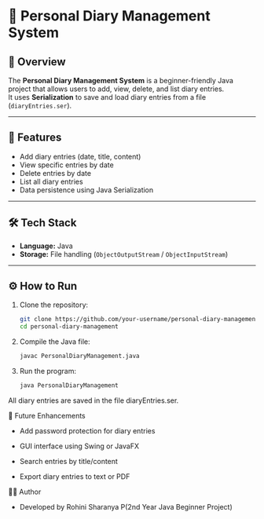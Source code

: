 
# 📓 Personal Diary Management System

## 📌 Overview
The **Personal Diary Management System** is a beginner-friendly Java project that allows users to add, view, delete, and list diary entries.  
It uses **Serialization** to save and load diary entries from a file (`diaryEntries.ser`).

---

## 🚀 Features
- Add diary entries (date, title, content)
- View specific entries by date
- Delete entries by date
- List all diary entries
- Data persistence using Java Serialization

---

## 🛠 Tech Stack
- **Language:** Java  
- **Storage:** File handling (`ObjectOutputStream` / `ObjectInputStream`)  

---

## ⚙️ How to Run
1. Clone the repository:
   ```bash
   git clone https://github.com/your-username/personal-diary-management.git
   cd personal-diary-management


2. Compile the Java file:
    ```bash
   javac PersonalDiaryManagement.java


3. Run the program:
   ```bash
   java PersonalDiaryManagement


All diary entries are saved in the file diaryEntries.ser.

🔮 Future Enhancements

- Add password protection for diary entries

- GUI interface using Swing or JavaFX

- Search entries by title/content

- Export diary entries to text or PDF

👩‍💻 Author

- Developed by Rohini Sharanya P(2nd Year Java Beginner Project)
